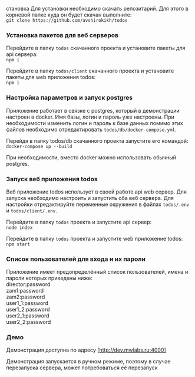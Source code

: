 становка 
Для установки необходимо скачать репозитарий. Для этого в корневой папке куда он будет скачан выполните:\
  `git clone https://github.com/avshirokikh/todos`

### Установка пакетов для веб серверов
Перейдите в папку `todos` скачанного проекта  и установите пакеты для api сервера:\
  `npm i`

Перейдите в папку `todos/client` скачанного проекта  и установите пакеты для web приложения todos:\
  `npm i`

### Настройка параметров и запуск postgres
Приложение работает в связке с postgres, который в демонстрации настроен в docker. Имя базы, логин и пароль уже настроены. При необходимости изменить логин и пароль к базе данных помимо этих файлов необходимо отредактировать `todos/db/docker-compose.yml`.

Перейдя в папку todos/db скачанного проекта запустите его командой:\
  `docker-compose up --build`

При необходимости, вместо docker можно использовать обычный postgres.

### Запуск веб приложения todos
Веб приложение todos использует в своей работе api web сервер. Для запуска необходимо настроить и запустить оба веб сервера. Для настройки отредактируйте переменные окружения в файлах `todos/.env` и `todos/client/.env`.

Перейдите в папку `todos` проекта и запустите api сервер:\
  `node index`

Перейдите в папку `todos` проекта и запустите web приложение todos:\
  `npm start`

### Список пользователей для входа и их пароли
Приложение имеет предопределённый список пользователей, имена и пароли которых приведены ниже:\
director:password\
zam1:password\
zam2:password\
user1_1:password\
user1_2:password\
user2_1:password\
user2_2:password

### Демо
Демонстрация доступна по адресу [http://dev.mwlabs.ru:4000]

Демонстрация запускается в ручном режиме, поэтому в случае перезапуска сервера, может потребоваться её перезапуск